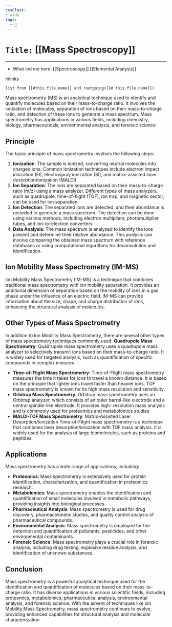 ```yaml
---
cssClass:
- wide
tags:
  - 🧪
---
```


# `Title:` [[Mass Spectroscopy]]
--- 

- What led me here: [[Spectroscopy]] [[Elemental Analysis]]


Inlinks
```dataview 
list from [[#this.file.name]] and !outgoing([[# this.file.name]]) 
```

Mass spectrometry (MS) is an analytical technique used to identify and quantify molecules based on their mass-to-charge ratio. It involves the ionization of molecules, separation of ions based on their mass-to-charge ratio, and detection of these ions to generate a mass spectrum. Mass spectrometry has applications in various fields, including chemistry, biology, pharmaceuticals, environmental analysis, and forensic science

## Principle
The basic principle of mass spectrometry involves the following steps:
1. **Ionization**: The sample is ionized, converting neutral molecules into charged ions. Common ionization techniques include electron impact ionization (EI), electrospray ionization (SI), and matrix-assisted laser desorption/ionization (MALDI).
2. **Ion Separation**: The ions are separated based on their mass-to-charge ratio (m/z) using a mass analyzer. Different types of mass analyzers, such as quadrupole, time-of-flight (TOF), ion trap, and magnetic sector, can be used for ion separation.
3. **Ion Detection**: The separated ions are detected, and their abundance is recorded to generate a mass spectrum. The detection can be done using various methods, including electron multipliers, photomultiplier tubes, and ion-to-electron converters
4. **Data Analysis**: The mass spectrum is analyzed to identify the ions present and determine their relative abundance. This analysis can involve comparing the obtained mass spectrum with reference databases or using computational algorithms for deconvolution and identification.
## lon Mobility Mass Spectrometry (IM-MS)
lon Mobility Mass Spectrometry (IM-MS) is a technique that combines traditional mass spectrometry with ion mobility separation. It provides an additional dimension of separation based on the mobility of ions in a gas phase under the influence of an electric field. IM-MS can provide information about the size, shape, and charge distribution of ions, enhancing the structural analysis of molecules.
## Other Types of Mass Spectrometry
In addition to lon Mobility Mass Spectrometry, there are several other types of mass spectrometry techniques commonly used:
**Quadrupole Mass Spectrometry**: Quadrupole mass spectrometry uses a quadrupole mass analyzer to selectively transmit ions based on their mass-to-charge ratio. It is widely used for targeted analysis, such as quantification of specific compounds in complex mixtures
- **Time-of-Flight Mass Spectrometry**: Time-of-Flight mass spectrometry measures the time it takes for ions to travel a known distance. It is based on the principle that lighter ions travel faster than heavier ions. TOF mass spectrometry is known for its high mass resolution and sensitivity.
- **Orbitrap Mass Spectrometry**: Orbitrap mass spectrometry uses an Orbitrap analyzer, which consists of an outer barrel-like electrode and a central spindle-like electrode. It provides high- resolution mass analysis and is commonly used for proteomics and metabolomics studies
- **MALDI-TOF Mass Spectrometry**: Matrix-Assisted Laser Desorption/lonization Time-of-Flight mass spectrometry is a technique that combines laser desorption/ionization with TOF mass analysis. It is widely used for the analysis of large biomolecules, such as proteins and peptides.
## Applications
Mass spectrometry has a wide range of applications, including:
- **Proteomics**: Mass spectrometry is extensively used for protein identification, characterization, and quantification in proteomics research.
- **Metabolomics**: Mass spectrometry enables the identification and quantification of small molecules involved in metabolic pathways, providing insights into biological processes.
- **Pharmaceutical Analysis**: Mass spectrometry is used for drug discovery, pharmacokinetic studies, and quality control analysis of pharmaceutical compounds.
- **Environmental Analysis**: Mass spectrometry is employed for the detection and quantification of pollutants, pesticides, and other environmental contaminants.
- **Forensic Science**: Mass spectrometry plays a crucial role in forensic analysis, including drug testing, explosive residue analysis, and identification of unknown substances.
## Conclusion
Mass spectrometry is a powerful analytical technique used for the identification and
quantification of molecules based on their mass-to-charge ratio. It has diverse applications in various scientific fields, including proteomics, metabolomics, pharmaceutical analysis, environmental analysis, and forensic science. With the advent of techniques like lon Mobility Mass Spectrometry, mass spectrometry continues to evolve, providing enhanced capabilities for structural analysis and molecular characterization.